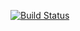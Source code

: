 
[![Build Status](https://travis-ci.org/gterzian/flux-challenge.svg)](https://travis-ci.org/gterzian/flux-challenge)
